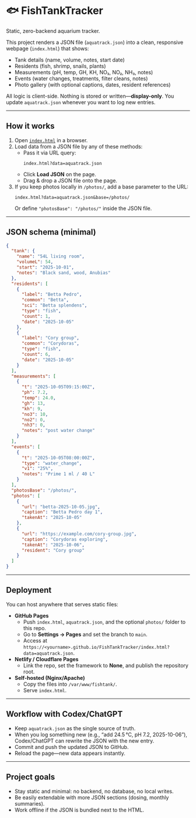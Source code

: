 # 🐟 FishTankTracker

Static, zero-backend aquarium tracker.

This project renders a JSON file (`aquatrack.json`) into a clean, responsive webpage (`index.html`) that shows:

- Tank details (name, volume, notes, start date)
- Residents (fish, shrimp, snails, plants)
- Measurements (pH, temp, GH, KH, NO₃, NO₂, NH₃, notes)
- Events (water changes, treatments, filter cleans, notes)
- Photo gallery (with optional captions, dates, resident references)

All logic is client-side. Nothing is stored or written—**display-only**. You update `aquatrack.json` whenever you want to log new entries.

---

## How it works

1. Open [`index.html`](index.html) in a browser.
2. Load data from a JSON file by any of these methods:
   - Pass it via URL query:
     ```
     index.html?data=aquatrack.json
     ```
   - Click **Load JSON** on the page.
   - Drag & drop a JSON file onto the page.
3. If you keep photos locally in `/photos/`, add a base parameter to the URL:
   ```
   index.html?data=aquatrack.json&base=/photos/
   ```
   Or define `"photosBase": "/photos/"` inside the JSON file.

---

## JSON schema (minimal)

```json
{
  "tank": {
    "name": "54L living room",
    "volumeL": 54,
    "start": "2025-10-01",
    "notes": "Black sand, wood, Anubias"
  },
  "residents": [
    {
      "label": "Betta Pedro",
      "common": "Betta",
      "sci": "Betta splendens",
      "type": "fish",
      "count": 1,
      "date": "2025-10-05"
    },
    {
      "label": "Cory group",
      "common": "Corydoras",
      "type": "fish",
      "count": 6,
      "date": "2025-10-05"
    }
  ],
  "measurements": [
    {
      "t": "2025-10-05T09:15:00Z",
      "ph": 7.2,
      "temp": 24.0,
      "gh": 13,
      "kh": 9,
      "no3": 10,
      "no2": 0,
      "nh3": 0,
      "notes": "post water change"
    }
  ],
  "events": [
    {
      "t": "2025-10-05T08:00:00Z",
      "type": "water_change",
      "v1": "25%",
      "notes": "Prime 1 ml / 40 L"
    }
  ],
  "photosBase": "/photos/",
  "photos": [
    {
      "url": "betta-2025-10-05.jpg",
      "caption": "Betta Pedro day 1",
      "takenAt": "2025-10-05"
    },
    {
      "url": "https://example.com/cory-group.jpg",
      "caption": "Corydoras exploring",
      "takenAt": "2025-10-06",
      "resident": "Cory group"
    }
  ]
}
```

---

## Deployment

You can host anywhere that serves static files:

- **GitHub Pages**
  - Push `index.html`, `aquatrack.json`, and the optional `photos/` folder to this repo.
  - Go to **Settings → Pages** and set the branch to `main`.
  - Access at `https://<yourname>.github.io/FishTankTracker/index.html?data=aquatrack.json`.
- **Netlify / Cloudflare Pages**
  - Link the repo, set the framework to **None**, and publish the repository root.
- **Self-hosted (Nginx/Apache)**
  - Copy the files into `/var/www/fishtank/`.
  - Serve `index.html`.

---

## Workflow with Codex/ChatGPT

- Keep `aquatrack.json` as the single source of truth.
- When you log something new (e.g., “add 24.5 °C, pH 7.2, 2025-10-06”), Codex/ChatGPT can rewrite the JSON with the new entry.
- Commit and push the updated JSON to GitHub.
- Reload the page—new data appears instantly.

---

## Project goals

- Stay static and minimal: no backend, no database, no local writes.
- Be easily extendable with more JSON sections (dosing, monthly summaries).
- Work offline if the JSON is bundled next to the HTML.
